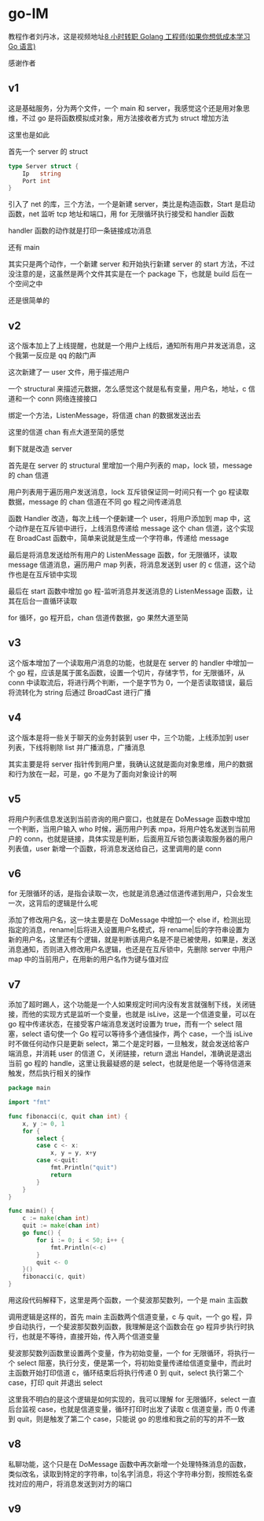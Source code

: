 # go-IM

教程作者刘丹冰，这是视频地址[8 小时转职 Golang 工程师(如果你想低成本学习 Go 语言)](https://www.bilibili.com/video/BV1gf4y1r79E)

感谢作者

## v1

这是基础服务，分为两个文件，一个 main 和 server，我感觉这个还是用对象思维，不过 go 是将函数模拟成对象，用方法接收者方式为 struct 增加方法

这里也是如此

首先一个 server 的 struct

```go
type Server struct {
	Ip   string
	Port int
}
```

引入了 net 的库，三个方法，一个是新建 server，类比是构造函数，Start 是启动函数，net 监听 tcp 地址和端口，用 for 无限循环执行接受和 handler 函数

handler 函数的动作就是打印一条链接成功消息

还有 main

其实只是两个动作，一个新建 server 和开始执行新建 server 的 start 方法，不过没注意的是，这虽然是两个文件其实是在一个 package 下，也就是 build 后在一个空间之中

还是很简单的

## v2

这个版本加上了上线提醒，也就是一个用户上线后，通知所有用户并发送消息，这个我第一反应是 qq 的敲门声

这次新建了一 user 文件，用于描述用户

一个 structural 来描述元数据，怎么感觉这个就是私有变量，用户名，地址，c 信道和一个 conn 网络连接接口

绑定一个方法，ListenMessage，将信道 chan 的数据发送出去

这里的信道 chan 有点大道至简的感觉

剩下就是改造 server

首先是在 server 的 structural 里增加一个用户列表的 map，lock 锁，message 的 chan 信道

用户列表用于遍历用户发送消息，lock 互斥锁保证同一时间只有一个 go 程读取数据，message 的 chan 信道在不同 go 程之间传递消息

函数 Handler 改造，每次上线一个便新建一个 user，将用户添加到 map 中，这个动作是在互斥锁中进行，上线消息传递给 message 这个 chan 信道，这个实现在 BroadCast 函数中，简单来说就是生成一个字符串，传递给 message

最后是将消息发送给所有用户的 ListenMessage 函数，for 无限循环，读取 message 信道消息，遍历用户 map 列表，将消息发送到 user 的 c 信道，这个动作也是在互斥锁中实现

最后在 start 函数中增加 go 程-监听消息并发送消息的 ListenMessage 函数，让其在后台一直循环读取

for 循环，go 程开启，chan 信道传数据，go 果然大道至简

## v3

这个版本增加了一个读取用户消息的功能，也就是在 server 的 handler 中增加一个 go 程，应该是属于匿名函数，设置一个切片，存储字节，for 无限循环，从 conn 中读取流后，将进行两个判断，一个是字节为 0，一个是否读取错误，最后将流转化为 string 后通过 BroadCast 进行广播

## v4

这个版本是将一些关于聊天的业务封装到 user 中，三个功能，上线添加到 user 列表，下线将剔除 list 并广播消息，广播消息

其实主要是将 server 指针传到用户里，我确认这就是面向对象思维，用户的数据和行为放在一起，可是，go 不是为了面向对象设计的啊

## v5

将用户列表信息发送到当前咨询的用户窗口，也就是在 DoMessage 函数中增加一个判断，当用户输入 who 时候，遍历用户列表 mpa，将用户姓名发送到当前用户的 conn，也就是链接，具体实现是判断，后面用互斥锁包裹读取服务器的用户列表值，user 新增一个函数，将消息发送给自己，这里调用的是 conn

## v6

for 无限循环的话，是指会读取一次，也就是消息通过信道传递到用户，只会发生一次，这背后的逻辑是什么呢

添加了修改用户名，这一块主要是在 DoMessage 中增加一个 else if，检测出现指定的消息，rename|后将进入设置用户名模式，将 rename|后的字符串设置为新的用户名，这里还有个逻辑，就是判断该用户名是不是已被使用，如果是，发送消息通知，否则进入修改用户名逻辑，也还是在互斥锁中，先删除 server 中用户 map 中的当前用户，在用新的用户名作为键与值对应

## v7

添加了超时踢人，这个功能是一个人如果规定时间内没有发言就强制下线，关闭链接，而他的实现方式是监听一个变量，也就是 isLive，这是一个信道变量，可以在 go 程中传递状态，在接受客户端消息发送时设置为 true，而有一个 select 阻塞，select 语句使一个 Go 程可以等待多个通信操作，两个 case，一个当 isLive 时不做任何动作只是更新 select，第二个是定时器，一旦触发，就会发送给客户端消息，并消耗 user 的信道 C，关闭链接，return 退出 Handel，准确说是退出当前 go 程的 handle，这里让我最疑惑的是 select，也就是他是一个等待信道来触发，然后执行相关的操作

```go
package main

import "fmt"

func fibonacci(c, quit chan int) {
	x, y := 0, 1
	for {
		select {
		case c <- x:
			x, y = y, x+y
		case <-quit:
			fmt.Println("quit")
			return
		}
	}
}

func main() {
	c := make(chan int)
	quit := make(chan int)
	go func() {
		for i := 0; i < 50; i++ {
			fmt.Println(<-c)
		}
		quit <- 0
	}()
	fibonacci(c, quit)
}
```

用这段代码解释下，这里是两个函数，一个斐波那契数列，一个是 main 主函数

调用逻辑是这样的，首先 main 主函数两个信道变量，c 与 quit，一个 go 程，异步自动执行，一个斐波那契数列函数，我理解是这个函数会在 go 程异步执行时执行，也就是不等待，直接开始，传入两个信道变量

斐波那契数列函数里设置两个变量，作为初始变量，一个 for 无限循环，将执行一个 select 阻塞，执行分支，便是第一个，将初始变量传递给信道变量中，而此时主函数开始打印信道 c，循环结束后将执行传递 0 到 quit，select 执行第二个 case，打印 quit 并退出 select

这里我不明白的是这个逻辑是如何实现的，我可以理解 for 无限循环，select 一直后台监视 case，也就是信道变量，循环打印时出发了读取 c 信道变量，而 0 传递到 quit，则是触发了第二个 case，只能说 go 的思维和我之前的写的并不一致

## v8

私聊功能，这个只是在 DoMessage 函数中再次新增一个处理特殊消息的函数，类似改名，读取到特定的字符串，to|名字|消息，将这个字符串分割，按照姓名查找对应的用户，将消息发送到对方的端口

## v9
